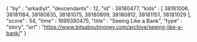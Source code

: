 {
  "by" : "arkadiyt",
  "descendants" : 12,
  "id" : 38180477,
  "kids" : [ 38181006, 38181184, 38180835, 38181075, 38180899, 38180812, 38181151, 38181029 ],
  "score" : 54,
  "time" : 1699380475,
  "title" : "Seeing Like a Bank",
  "type" : "story",
  "url" : "https://www.bitsaboutmoney.com/archive/seeing-like-a-bank/"
}
